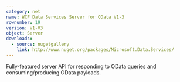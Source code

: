 ```yaml
---
category: net
name: WCF Data Services Server for OData V1-3
rownumber: 19
version: V1-V3
object: Server
downloads:
  - source: nugetgallery
    link: http://www.nuget.org/packages/Microsoft.Data.Services/
---
```

Fully-featured server API for responding to OData queries and consuming/producing OData payloads.
